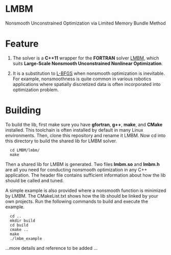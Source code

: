 # LMBM
Nonsmooth Unconstrained Optimization via Limited Memory Bundle Method

# Feature

1. The solver is a __C++11__ wrapper for the __FORTRAN__ solver [LMBM](https://link.springer.com/article/10.1007/s10107-006-0728-2), which suits __Large-Scale Nonsmooth Unconstrained Nonlinear Optimization__.

2. It is a substitution to [L-BFGS](https://github.com/ZJU-FAST-Lab/LBFGS-Lite) when nonsmooth optimization is inevitable. For example, nonsmoothness is quite common in various robotics applications where spatially discretized data is often incorporated into optimization problem.

# Building

  To build the lib, first make sure you have __gfortran__, __g++__, __make__, and __CMake__ installed. This toolchain is often installed by default in many Linux environments. Then, clone this repository and rename it LMBM. Now cd into this directory to build the shared lib for LMBM solver.

      cd LMBM/lmbm/
      make

  Then a shared lib for LMBM is generated. Two files __lmbm.so__ and __lmbm.h__ are all you need for conducting nonsmooth optimization in any C++ application. The header file contains sufficient information about how the lib should be called and tuned.
  
  A simple example is also provided where a nonsmooth function is minimized by LMBM. The CMakeList.txt shows how the lib should be linked by your own projects. Run the following commands to build and execute the example.
  
      cd ..
      mkdir build
      cd build
      cmake ..
      make
      ./lmbm_example

...more details and reference to be added ...

